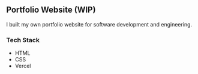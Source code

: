 ## Portfolio Website (WIP)

I built my own portfolio website for software development and engineering.

### Tech Stack
- HTML
- CSS
- Vercel
